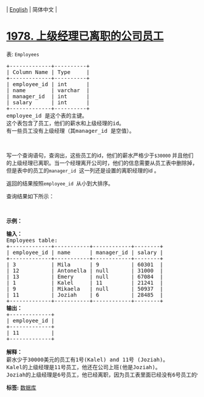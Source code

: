 | [English](README_EN.md) | 简体中文 |

# [1978. 上级经理已离职的公司员工](https://leetcode.cn/problems/employees-whose-manager-left-the-company)
<p>表: <code>Employees</code></p>

<pre>
+-------------+----------+
| Column Name | Type     |
+-------------+----------+
| employee_id | int      |
| name        | varchar  |
| manager_id  | int      |
| salary      | int      |
+-------------+----------+
employee_id 是这个表的主键。
这个表包含了员工，他们的薪水和上级经理的id。
有一些员工没有上级经理（其manager_id 是空值）。
</pre>

<p>&nbsp;</p>

<p>写一个查询语句，查询出，这些员工的id，他们的薪水严格少于<code>$30000</code>&nbsp;并且他们的上级经理已离职。当一个经理离开公司时，他们的信息需要从员工表中删除掉，但是表中的员工的<code>manager_id</code> &nbsp;这一列还是设置的离职经理的id&nbsp;。</p>

<p>返回的结果按照<code>employee_id&nbsp;</code>从小到大排序。</p>

<p>查询结果如下所示：</p>

<p>&nbsp;</p>

<p><strong>示例：</strong></p>

<pre>
<strong>输入：</strong>
Employees table:
+-------------+-----------+------------+--------+
| employee_id | name      | manager_id | salary |
+-------------+-----------+------------+--------+
| 3           | Mila      | 9          | 60301  |
| 12          | Antonella | null       | 31000  |
| 13          | Emery     | null       | 67084  |
| 1           | Kalel     | 11         | 21241  |
| 9           | Mikaela   | null       | 50937  |
| 11          | Joziah    | 6          | 28485  |
+-------------+-----------+------------+--------+
<strong>输出：</strong>
+-------------+
| employee_id |
+-------------+
| 11          |
+-------------+

<strong>解释：</strong>
薪水少于30000美元的员工有1号(Kalel) and 11号 (Joziah)。
Kalel的上级经理是11号员工，他还在公司上班(他是Joziah)。
Joziah的上级经理是6号员工，他已经离职，因为员工表里面已经没有6号员工的信息了，它被删除了。
</pre>

**标签:**  [数据库](https://leetcode.cn/tag/database) 